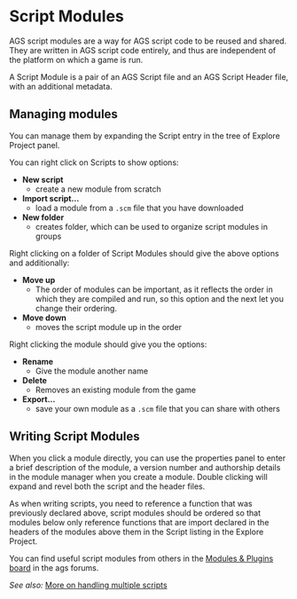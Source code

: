 # Script Modules

AGS script modules are a way for AGS script code to be reused and shared. They are written in AGS script code entirely, and thus are independent of the platform on which a game is run.

A Script Module is a pair of an AGS Script file and an AGS Script Header file, with an additional metadata.

## Managing modules

You can manage them by expanding the Script entry in the tree of Explore Project panel.

You can right click on Scripts to show options:
- **New script**
  - create a new module from scratch
- **Import script...**
  - load a module from a `.scm` file that you have downloaded
- **New folder**
  - creates folder, which can be used to organize script modules in groups

Right clicking on a folder of Script Modules should give the above options and additionally:
- **Move up**
  - The order of modules can be important, as it reflects the order in which they are compiled and run, so this option and the next let you change their ordering.
- **Move down**
  - moves the script module up in the order

Right clicking the module should give you the options:
- **Rename**
  - Give the module another name
- **Delete**
  - Removes an existing module from the game
- **Export...**
  - save your own module as a `.scm` file that you can share with others

## Writing Script Modules

When you click a module directly, you can use the properties panel to enter a brief
description of the module, a version number and authorship details in the module
manager when you create a module. Double clicking will expand and revel both the
script and the header files.

As when writing scripts, you need to reference a function that was previously
declared above, script modules should be ordered so that modules below only
reference functions that are import declared in the headers of the modules above
them in the Script listing in the Explore Project.

You can find useful script modules from others in the [Modules & Plugins board](https://www.adventuregamestudio.co.uk/forums/index.php?board=10.0) in the ags forums.

*See also:* [More on handling multiple scripts](MultipleScripts)
